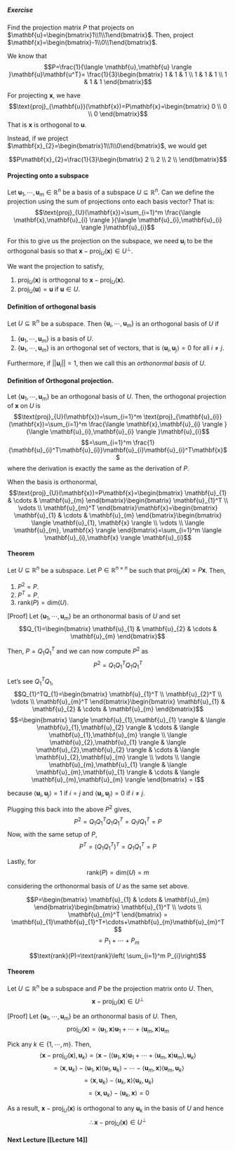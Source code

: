 ##### Exercise
Find the projection matrix $P$ that projects on $\mathbf{u}=\begin{bmatrix}1\\1\\1\end{bmatrix}$. Then, project $\mathbf{x}=\begin{bmatrix}-1\\0\\1\end{bmatrix}$.

We know that
$$P=\frac{1}{\langle \mathbf{u},\mathbf{u} \rangle }\mathbf{u}\mathbf{u^T}= \frac{1}{3}\begin{bmatrix}
1 & 1 & 1 \\
1 & 1 & 1 \\
1 & 1 & 1
\end{bmatrix}$$

For projecting $\mathbf{x}$, we have
$$\text{proj}_{\mathbf{u}}(\mathbf{x})=P\mathbf{x}=\begin{bmatrix}
0 \\
0 \\
0 
\end{bmatrix}$$
That is $\mathbf{x}$ is orthogonal to $\mathbf{u}$.

Instead, if we project $\mathbf{x}_{2}=\begin{bmatrix}1\\1\\0\end{bmatrix}$, we would get

$$P\mathbf{x}_{2}=\frac{1}{3}\begin{bmatrix}
2 \\
2 \\
2 \\
\end{bmatrix}$$

#### Projecting onto a subspace
Let $\mathbf{u}_{1},\cdots,\mathbf{u}_{m} \in \mathbb{R}^n$ be a basis of a subspace $U \subseteq \mathbb{R}^n$. Can we define the projection using the sum of projections onto each basis vector? That is:
$$\text{proj}_{U}(\mathbf{x})=\sum_{i=1}^m \frac{\langle \mathbf{x},\mathbf{u}_{i} \rangle }{\langle \mathbf{u}_{i},\mathbf{u}_{i} \rangle }\mathbf{u}_{i}$$

For this to give us the projection on the subspace, we need $\mathbf{u}_{i}$ to be the orthogonal basis so that $\mathbf{x}-\text{proj}_{U}(\mathbf{x})\in U^\perp$.

We want the projection to satisfy,
1. $\text{proj}_{U}(\mathbf{x})$ is orthogonal to $\mathbf{x}-\text{proj}_{U}(\mathbf{x})$.
2. $\text{proj}_{U}(\mathbf{u})=\mathbf{u}$ if $\mathbf{u}\in U$.

#### Definition of orthogonal basis
Let $U \subseteq \mathbb{R}^n$ be a subspace. Then $\{ \mathbf{u}_{i},\cdots, \mathbf{u}_{m}\}$ is an orthogonal basis of $U$ if
1. $\{ \mathbf{u}_{1},\cdots,\mathbf{u}_{m} \}$ is a basis of $U$.
2. $\{ \mathbf{u}_{1},\cdots,\mathbf{u}_{m} \}$ is an orthogonal set of vectors, that is $\langle \mathbf{u}_{i},\mathbf{u}_{j} \rangle = 0$ for all $i \neq j$.

Furthermore, if $\lvert \lvert \mathbf{u}_{i} \rvert \rvert=1$, then we call this an *orthonormal basis* of $U$.

#### Definition of Orthogonal projection.
Let $\{ \mathbf{u}_{1},\cdots,\mathbf{u}_{m} \}$ be an orthogonal basis of $U$. Then, the orthogonal projection of $\mathbf{x}$ on $U$ is $$\text{proj}_{U}(\mathbf{x})=\sum_{i=1}^m \text{proj}_{\mathbf{u}_{i}}(\mathbf{x})=\sum_{i=1}^m \frac{\langle \mathbf{x},\mathbf{u}_{i} \rangle }{\langle \mathbf{u}_{i},\mathbf{u}_{i} \rangle }\mathbf{u}_{i}$$$$=\sum_{i=1}^m \frac{1}{\mathbf{u}_{i}^T\mathbf{u}_{i}}\mathbf{u}_{i}\mathbf{u}_{i}^T\mathbf{x}$$
where the derivation is exactly the same as the derivation of $P$.

When the basis is orthonormal,
$$\text{proj}_{U}(\mathbf{x})=P\mathbf{x}=\begin{bmatrix}
\mathbf{u}_{1}  & \cdots  & \mathbf{u}_{m}
\end{bmatrix}\begin{bmatrix}
\mathbf{u}_{1}^T \\ \vdots \\ \mathbf{u}_{m}^T
\end{bmatrix}\mathbf{x}=\begin{bmatrix}
\mathbf{u}_{1}  & \cdots  & \mathbf{u}_{m}
\end{bmatrix}\begin{bmatrix}
\langle \mathbf{u}_{1}, \mathbf{x} \rangle \\ \vdots \\ \langle \mathbf{u}_{m}, \mathbf{x} \rangle 
\end{bmatrix}=\sum_{i=1}^m \langle \mathbf{u}_{i},\mathbf{x} \rangle \mathbf{u}_{i}$$

#### Theorem
Let $U\subseteq \mathbb{R}^n$ be a subspace. Let $P \in \mathbb{R}^{n\times n}$ be such that $\text{proj}_{U}(\mathbf{x})=P\mathbf{x}$.
Then,
1. $P^2=P$.
2. $P^T=P$.
3. $\text{rank}(P)=\text{dim}(U)$.

[Proof]
Let $\{ \mathbf{u}_{1},\cdots,\mathbf{u}_{m} \}$ be an orthonormal basis of $U$ and set $$Q_{1}=\begin{bmatrix}
\mathbf{u}_{1}  & \mathbf{u}_{2}  &  \cdots  & \mathbf{u}_{m}
\end{bmatrix}$$

Then, $P=Q_{1}Q^T_{1}$ and we can now compute $P^2$ as
$$P^2=Q_{1}Q_{1}^TQ_{1}Q^T_{1}$$

Let’s see $Q_{1}^TQ_{1}$,
$$Q_{1}^TQ_{1}=\begin{bmatrix}
\mathbf{u}_{1}^T \\ \mathbf{u}_{2}^T \\ \vdots \\ \mathbf{u}_{m}^T
\end{bmatrix}\begin{bmatrix}
\mathbf{u}_{1} &  \mathbf{u}_{2}  &  \cdots   & \mathbf{u}_{m}
\end{bmatrix}$$
$$=\begin{bmatrix}
\langle \mathbf{u}_{1},\mathbf{u}_{1} \rangle & \langle \mathbf{u}_{1},\mathbf{u}_{2} \rangle  & \cdots & \langle \mathbf{u}_{1},\mathbf{u}_{m} \rangle \\
\langle \mathbf{u}_{2},\mathbf{u}_{1} \rangle  & \langle \mathbf{u}_{2},\mathbf{u}_{2} \rangle & \cdots & \langle \mathbf{u}_{2},\mathbf{u}_{m} \rangle \\
\vdots \\
\langle \mathbf{u}_{m},\mathbf{u}_{1} \rangle  & \langle \mathbf{u}_{m},\mathbf{u}_{1} \rangle  & \cdots & \langle \mathbf{u}_{m},\mathbf{u}_{m} \rangle
\end{bmatrix} = I$$

because $\langle \mathbf{u}_{i},\mathbf{u}_{j} \rangle = 1$ if $i = j$ and $\langle \mathbf{u}_{i},\mathbf{u}_{j} \rangle = 0$ if $i\neq j$.

Plugging this back into the above $P^2$ gives,$$P^2=Q_{1}Q^T_{1}Q_{1}Q^T_{1}=Q_{1}IQ_{1}^T=P$$
Now, with the same setup of $P$,
$$P^T=(Q_{1}Q_{1}^T)^T=Q_{1}Q_{1}^T=P$$

Lastly, for
$$\text{rank}(P)=\text{dim}(U)=m$$


considering the orthonormal basis of $U$ as the same set above.

$$P=\begin{bmatrix}
\mathbf{u}_{1}  & \cdots  & \mathbf{u}_{m}
\end{bmatrix}\begin{bmatrix}
\mathbf{u}_{1}^T \\ \vdots \\ \mathbf{u}_{m}^T
\end{bmatrix} = \mathbf{u}_{1}\mathbf{u}_{1}^T+\cdots+\mathbf{u}_{m}\mathbf{u}_{m}^T
$$
$$=P_{1} + \cdots+P_{m}$$

$$\text{rank}(P)=\text{rank}\left( \sum_{i=1}^m P_{i}\right)$$
#### Theorem
Let $U \subseteq \mathbb{R}^n$ be a subspace and $P$ be the projection matrix onto $U$. Then,
$$\mathbf{x}-\text{proj}_{U}(\mathbf{x})\in U^\perp$$

[Proof]
Let $\{ \mathbf{u}_{1},\cdots,\mathbf{u}_{m} \}$ be an orthonormal basis of $U$. Then,
$$\text{proj}_{U}(\mathbf{x}) = \langle \mathbf{u}_{1},\mathbf{x} \rangle\mathbf{u}_{1} +\cdots+\langle \mathbf{u}_{m},\mathbf{x} \rangle\mathbf{u}_{m}$$

Pick any $k \in \{ 1,\cdots,m \}$. Then,
$$\langle \mathbf{x}-\text{proj}_{U}(\mathbf{x}),\mathbf{u}_{k} \rangle = \langle \mathbf{x}- (\langle \mathbf{u}_{1},\mathbf{x} \rangle\mathbf{u}_{1} +\cdots+\langle \mathbf{u}_{m},\mathbf{x} \rangle\mathbf{u}_{m}), \mathbf{u}_{k} \rangle $$
$$=\langle \mathbf{x},\mathbf{u}_{k} \rangle-\langle \mathbf{u}_{1},\mathbf{x} \rangle\langle \mathbf{u}_{1},\mathbf{u}_{k} \rangle - \cdots-  \langle \mathbf{u}_{m},\mathbf{x} \rangle\langle \mathbf{u}_{m},\mathbf{u}_{k} \rangle$$
$$=\langle \mathbf{x},\mathbf{u}_{k} \rangle  - \langle \mathbf{u}_{k},\mathbf{x} \rangle \langle \mathbf{u}_{k},\mathbf{u}_{k} \rangle $$
$$=\langle \mathbf{x},\mathbf{u}_{k} \rangle - \langle \mathbf{u}_{k},\mathbf{x} \rangle  = 0$$

As a result, $\mathbf{x}-\text{proj}_{U}(\mathbf{x})$ is orthogonal to any $\mathbf{u}_{k}$ in the basis of $U$ and hence $$\therefore \mathbf{x}-\text{proj}_{U}(\mathbf{x})\in U^\perp$$
#### Next Lecture [[Lecture 14]]
